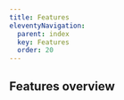 ```yaml
---
title: Features
eleventyNavigation:
  parent: index
  key: Features
  order: 20
---
```


## Features overview
